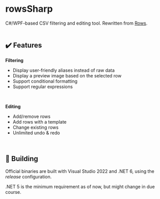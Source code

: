 # rowsSharp
C#/WPF-based CSV filtering and editing tool. Rewritten from [Rows](https://github.com/haruki-taka8/rows).
<br><br>

## ✔️ Features

**Filtering**
  * Display user-friendly aliases instead of raw data
  * Display a preview image based on the selected row
  * Support conditional formatting
  * Support regular expressions

<br>

**Editing**
  * Add/remove rows
  * Add rows with a template
  * Change existing rows
  * Unlimited undo & redo

<br>

## 🧪 Building

Official binaries are built with Visual Studio 2022 and .NET 6, using the _release_ configuration.

.NET 5 is the minimum requirement as of now, but might change in due course.
